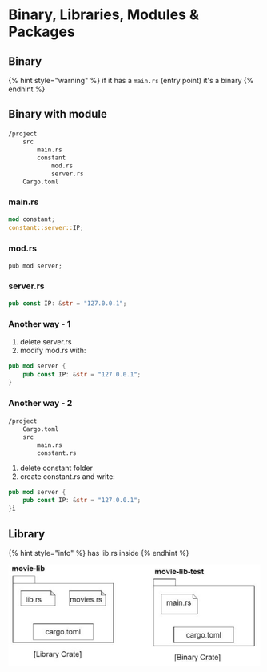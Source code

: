 # Binary, Libraries, Modules & Packages

## Binary

{% hint style="warning" %}
if it has a `main.rs` (entry point) it's a binary
{% endhint %}

## Binary with module

```
/project
    src
        main.rs
        constant
            mod.rs
            server.rs
    Cargo.toml
```

### main.rs

```rust
mod constant;
constant::server::IP;
```

### mod.rs

```
pub mod server;
```

### server.rs

```rust
pub const IP: &str = "127.0.0.1";
```

### Another way -  1

1. delete server.rs
2. modify mod.rs with:

```rust
pub mod server {
    pub const IP: &str = "127.0.0.1";
}
```

### Another way - 2

```
/project
    Cargo.toml
    src
        main.rs
        constant.rs
```

1. delete constant folder
2. create constant.rs and write:

```rust
pub mod server {
    pub const IP: &str = "127.0.0.1";
}ì
```

## Library

{% hint style="info" %}
has lib.rs inside
{% endhint %}

![](../../../../../.gitbook/assets/image.png)

